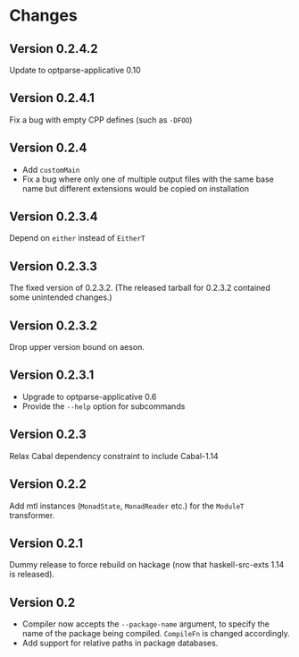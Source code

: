 Changes
=======

Version 0.2.4.2
---------------

Update to optparse-applicative 0.10

Version 0.2.4.1
---------------

Fix a bug with empty CPP defines (such as `-DFOO`)

Version 0.2.4
-------------

* Add `customMain`
* Fix a bug where only one of multiple output files with the same base name but
  different extensions would be copied on installation

Version 0.2.3.4
---------------

Depend on `either` instead of `EitherT`

Version 0.2.3.3
---------------

The fixed version of 0.2.3.2. (The released tarball for 0.2.3.2 contained some
unintended changes.)

Version 0.2.3.2
---------------

Drop upper version bound on aeson.

Version 0.2.3.1
---------------

* Upgrade to optparse-applicative 0.6
* Provide the `--help` option for subcommands

Version 0.2.3
-------------

Relax Cabal dependency constraint to include Cabal-1.14

Version 0.2.2
-------------

Add mtl instances (`MonadState`, `MonadReader` etc.) for the `ModuleT`
transformer.

Version 0.2.1
-------------

Dummy release to force rebuild on hackage (now that haskell-src-exts 1.14 is
released).

Version 0.2
-----------

* Compiler now accepts the `--package-name` argument, to specify the name of the
  package being compiled. `CompileFn` is changed accordingly.
* Add support for relative paths in package databases.
